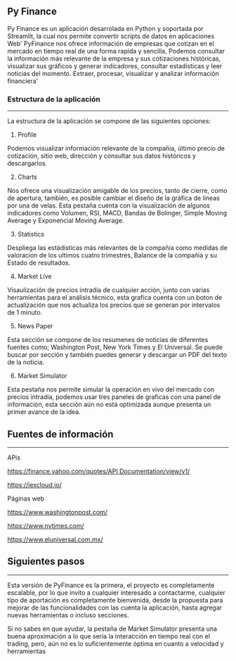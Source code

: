 ## Py Finance

Py Finance es un aplicación desarrolada en Python y soportada por Streamlit, la cual nos permite convertir scripts de datos en aplicaciones Web'
PyFinance nos ofrece información de empresas que cotizan en el mercado en tiempo real de una forma rapida y sencilla,
Podemos consultar la información más relevante de la empresa y sus cotizaciones históricas, visualizar sus gráficos y generar indicadores, consultar estadísticas y leer noticias del momento. Extraer, procesar, visualizar y analizar información financiera'


### Estructura de la aplicación
***
La estructura de la aplicación se compone de las siguientes opciones:

1. Profile

Podemos visualizar información relevante de la compañia, último precio de cotización, sitio web, dirección y  consultar sus datos históricos y descargarlos.

2. Charts

Nos ofrece una visualización amigable de los precios, tanto de cierre, como de apertura, también, es posible
cambiar el diseño de la gráfica de lineas por una de velas. Esta pestaña cuenta con la visualización de algunos indicadores como Volumen, RSI, MACD, Bandas de Bolinger,
Simple Moving Average y Exponencial Moving Average.

3. Statistics

Despliega las estádisticas más relevantes de la compañia como medidas de valoracion de los ultimos cuatro trimestres, Balance de la compañia y su Estado de resultados.

4. Market Live

Visaulización de precios intradía de cualquier acción, junto con varias herramientas para el análisis técnico, esta grafica cuenta con un boton de actualización
que nos actualiza los precios que se generan por intervalos de 1 minuto.

5. News Paper

Esta sección se compone de los resumenes de noticias de diferentes fuentes como; Washington Post, New York Times y El Universal. Se puede buscar por sección
y también puedes generar y descargar un PDF del texto de la noticia.

6. Market Simulator

Esta pestaña nos permite simular la operación en vivo del mercado con precios intradía, podemos usar tres paneles de graficas con una panel de información,
esta sección aún no está optimizada aunque presenta un primer avance de la idea.



## Fuentes de información
***
APis

https://finance.yahoo.com/quotes/API,Documentation/view/v1/

https://iexcloud.io/

Páginas web 
        	
https://www.washingtonpost.com/

https://www.nytimes.com/

https://www.eluniversal.com.mx/


## Siguientes pasos
***
Esta versión de PyFinance es la primera, el proyecto es completamente escalable, por lo que invito a cualquier interesado a contactarme, 
cualquier tipo de aportación es completamente bienvenida, desde la propuesta para mejorar de las funcionalidades con las cuenta la aplicación, 
hasta agregar nuevas herramientas o incluso secciones.

Si no sabes en que ayudar, la pestaña de Market Simulator presenta una buena aproximación a lo que sería la interacción en tiempo real con el trading,
pero, aún no es lo suficientemente óptima en cuanto a velocidad y herramientas









